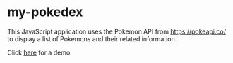 # my-pokedex

This JavaScript application uses the Pokemon API from https://pokeapi.co/ to display a list of Pokemons and their related information.

Click [here](https://my-pokedex.s3.eu-central-1.amazonaws.com/index.html) for a demo.
